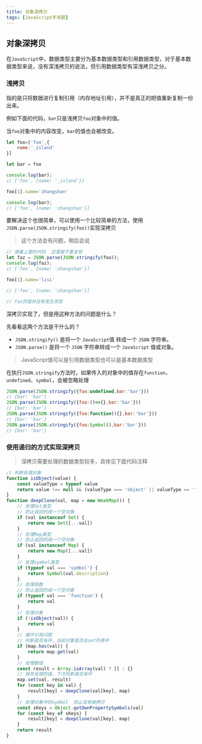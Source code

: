 ```yaml
---
title: 对象深拷贝
tags: [JavaScript手写题]
---
```


## 对象深拷贝

在`JavaScript`中，数据类型主要分为基本数据类型和引用数据类型，对于基本数据类型来说，没有深浅拷贝的说法，但引用数据类型有深浅拷贝之分。

### 浅拷贝

指的是只将数据进行复制引用（内存地址引用），并不是真正的把值重新复制一份出来。

例如下面的代码，`bar`只是浅拷贝`foo`对象中的值。

当`foo`对象中的内容改变，`bar`的值也会被改变。

```js
let foo=['foo',{
    name:'_island'
}]

let bar = foo

console.log(bar);
// ['foo', {name: '_island'}]

foo[1].name='zhangshan'

console.log(bar);
// ['foo', {name: 'zhangshan'}]
```
要解决这个也很简单，可以使用一个比较简单的方法，使用`JSON.parse(JSON.stringify(foo))`实现深拷贝

>这个方法会有问题，稍后会说

```js
// 接着上面的代码  这里就不重复啦
let faz = JSON.parse(JSON.stringify(foo));
console.log(faz);
// ['foo', {name: 'zhangshan'}]

foo[1].name='lisi'

// ['foo', {name: 'zhangshan'}]

// faz的值并没有发生改变
```

深拷贝实现了，但是用这种方法的问题是什么？

先看看这两个方法是干什么的？

- `JSON.stringify()` 是将一个 `JavaScript`值 转成一个 `JSON` 字符串。
- `JSON.parse()` 是将一个 `JSON` 字符串转成一个 `JavaScript` 值或对象。
> JavaScript值可以是引用数据类型也可以是基本数据类型

在执行`JSON.stringify`方法时，如果传入的对象中的值存在`function`、`undefined`、`symbol`，会被忽略处理

```js
JSON.parse(JSON.stringify({foo:undefined,bar:'bar'}))
// {bar: 'bar'}
JSON.parse(JSON.stringify({foo:()=>{},bar:'bar'}))
// {bar: 'bar'}
JSON.parse(JSON.stringify({foo:function(){},bar:'bar'}))
// {bar: 'bar'}
JSON.parse(JSON.stringify({foo:Symbol(),bar:'bar'}))
// {bar: 'bar'}
```

### 使用递归的方式实现深拷贝

> 深拷贝需要处理的数据类型较多，具体见下面代码注释

```js
// 判断处理对象
function isObject(value) {
    const valueType = typeof value
    return value !== null && (valueType === 'object' || valueType == 'function')
}
function deepClone(val, map = new WeakMap()) {
    // 处理Set类型
    // 防止返回的成一个空对象
    if (val instanceof Set) {
        return new Set([...val])
    }
    // 处理Map类型
    // 防止返回的成一个空对象
    if (val instanceof Map) {
        return new Map([...val])
    }
    // 处理symbol类型
    if (typeof val === 'symbol') {
        return Symbol(val.description)
    }
    // 处理函数
    // 防止返回的成一个空对象
    if (typeof val === 'function') {
        return val
    }
    // 处理对象
    if (!isObject(val)) {
        return val
    }
    // 循环引用问题
    // 判断是否有环，当前对象是否在set列表中
    if (map.has(val)) {
        return map.get(val)
    }
    // 处理数组
    const result = Array.isArray(val) ? [] : {}
    // 保存处理的值，下次判断是否有环
    map.set(val, result)
    for (const key in val) {
        result[key] = deepClone(val[key], map)
    }
    // 处理对象中的symbol  防止没有被拷贝
    const sKeys = Object.getOwnPropertySymbols(val)
    for (const key of sKeys) {
        result[key] = deepClone(val[key], map)
    }
    return result
}

```